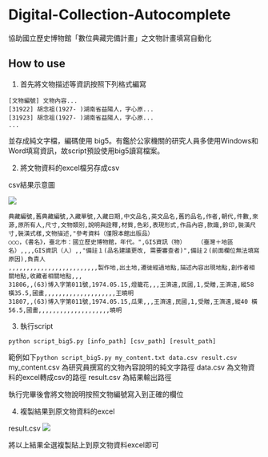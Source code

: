 # Digital-Collection-Autocomplete
協助國立歷史博物館「數位典藏完備計畫」之文物計畫填寫自動化

## How to use

1. 首先將文物描述等資訊按照下列格式編寫
```
[文物編號] 文物內容...
[31922] 胡念祖(1927- )湖南省益陽人，字心原...
[31923] 胡念祖(1927- )湖南省益陽人，字心原...
...
```
並存成純文字檔，編碼使用 big5。有鑑於公家機關的研究人員多使用Windows和Word填寫資訊，故script預設使用big5讀寫檔案。

2. 將文物資料的excel檔另存成csv

csv結果示意圖

![](https://i.imgur.com/lPL2y9E.png)
```
典藏編號,舊典藏編號,入藏單號,入藏日期,中文品名,英文品名,舊的品名,作者,朝代,件數,來源,原所有人,尺寸,文物類別,說明與詮釋,材質,色彩,表現形式,作品內容,款識,鈐印,裝潢尺寸,裝潢式樣,文物描述,"參考資料（僅限本館出版品）
○○○，《書名》，臺北巿：國立歷史博物館，年代。",GIS資訊（物）　　　（臺灣＋地區名）,,,,GIS資訊（人）,,"備註１(品名建議更改, 需要審查者)",備註２(前面欄位無法填寫原因),負責人
,,,,,,,,,,,,,,,,,,,,,,,,,製作地,出土地,遷徙經過地點,描述內容出現地點,創作者相關地點,收藏者相關地點,,,
31806,,(63)博入字第011號,1974.05.15,燈籠花,,,王濟遠,民國,1,受贈,王濟遠,縱58 橫35.5,國畫,,,,,,,,,,,,,,,,,,,,王曉明
31807,,(63)博入字第011號,1974.05.15,瓜果,,,王濟遠,民國,1,受贈,王濟遠,縱40 橫56.5,國畫,,,,,,,,,,,,,,,,,,,,曉明
```


3. 執行script
```
python script_big5.py [info_path] [csv_path] [result_path]
```

範例如下`python script_big5.py my_content.txt data.csv result.csv `
my_content.csv 為研究員撰寫的文物內容說明的純文字路徑
data.csv  為文物資料的excel轉成csv的路徑
result.csv 為結果輸出路徑

執行完畢後會將文物說明按照文物編號寫入到正確的欄位

4. 複製結果到原文物資料的excel

result.csv
![](https://i.imgur.com/pt3eXJD.png)

將以上結果全選複製貼上到原文物資料excel即可




